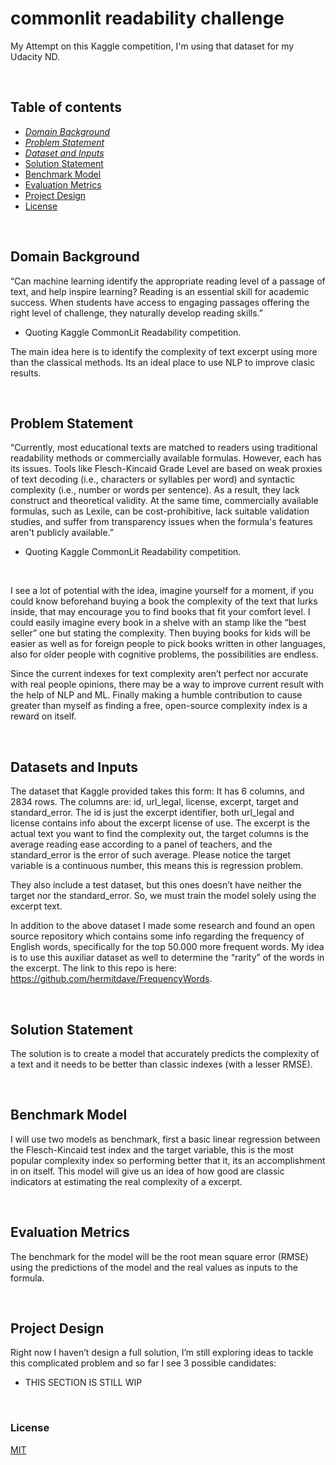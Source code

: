 # commonlit readability challenge

My Attempt on this Kaggle competition, I'm using that dataset for my Udacity ND.

&nbsp;

## Table of contents

- [*Domain Background*](##Domain-Background)
- [*Problem Statement*](##Problem-Statement)
- [*Dataset and Inputs*](##build-your-website-in-3-steps)
- [Solution Statement](##Solution-Statement)
- [Benchmark Model](##Benchmark-Model)
- [Evaluation Metrics](##Evaluation-Metrics)
- [Project Design](##Project-Design)
- [License](###License)

&nbsp;

## Domain Background

“Can machine learning identify the appropriate reading level of a passage of text, and help inspire learning? Reading is an essential skill for academic success. When students have access to engaging passages offering the right level of challenge, they naturally develop reading skills.”

- Quoting Kaggle CommonLit Readability competition.

The main idea here is to identify the complexity of text excerpt using more than the classical methods. Its an ideal place to use NLP to improve clasic results.

&nbsp;

## Problem Statement

“Currently, most educational texts are matched to readers using traditional readability methods or commercially available formulas. However, each has its issues. Tools like Flesch-Kincaid Grade Level are based on weak proxies of text decoding (i.e., characters or syllables per word) and syntactic complexity (i.e., number or words per sentence). As a result, they lack construct and theoretical validity. At the same time, commercially available formulas, such as Lexile, can be cost-prohibitive, lack suitable validation studies, and suffer from transparency issues when the formula's features aren't publicly available.”

- Quoting Kaggle CommonLit Readability competition.

&nbsp;

I see a lot of potential with the idea, imagine yourself for a moment, if you could know beforehand buying a book the complexity of the text that lurks inside, that may encourage you to find books that fit your comfort level. I could easily imagine every book in a shelve with an stamp like the “best seller” one but stating the complexity. Then buying books for kids will be easier as well as for foreign people to pick books written in other languages, also for older people with cognitive problems, the possibilities are endless.

Since the current indexes for text complexity aren’t perfect nor accurate with real people opinions, there may be a way to improve current result with the help of NLP and ML. Finally making a humble contribution to cause greater than myself as finding a free, open-source complexity index is a reward on itself.

&nbsp;

## Datasets and Inputs

The dataset that Kaggle provided takes this form:
It has 6 columns, and 2834 rows. The columns are: id, url_legal, license, excerpt, target and standard_error. The id is just the excerpt identifier, both url_legal and license contains info about the excerpt license of use. The excerpt is the actual text you want to find the complexity out, the target columns is the average reading ease according to a panel of teachers, and the standard_error is the error of such average. Please notice the target variable is a continuous number, this means this is regression problem.

They also include a test dataset, but this ones doesn’t have neither the target nor the standard_error. So, we must train the model solely using the excerpt text.

In addition to the above dataset I made some research and found an open source repository which contains some info regarding the frequency of English words, specifically for the top 50.000 more frequent words. My idea is to use this auxiliar dataset as well to determine the “rarity” of the words in the excerpt. The link to this repo is here: https://github.com/hermitdave/FrequencyWords.

&nbsp;

## Solution Statement

The solution is to create a model that accurately predicts the complexity of a text and it needs to be better than classic indexes (with a lesser RMSE).

&nbsp;

## Benchmark Model

I will use two models as benchmark, first a basic linear regression between the Flesch-Kincaid test index and the target variable, this is the most popular complexity index so performing better that it, its an accomplishment in on itself. This model will give us an idea of how good are classic indicators at estimating the real complexity of a excerpt.

&nbsp;

## Evaluation Metrics

The benchmark for the model will be the root mean square error (RMSE) using the predictions of the model and the real values as inputs to the formula.

&nbsp;

## Project Design

Right now I haven’t design a full solution, I’m still exploring ideas to tackle this complicated problem and so far I see 3 possible candidates:

* THIS SECTION IS STILL WIP

&nbsp;

### License

[MIT](https://choosealicense.com/licenses/mit/)

